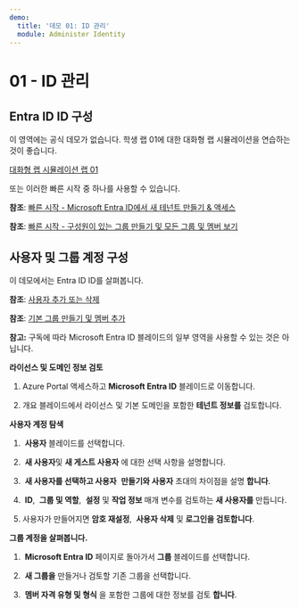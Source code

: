 ```yaml
---
demo:
  title: '데모 01: ID 관리'
  module: Administer Identity
---
```


# 01 - ID 관리

## Entra ID ID 구성

이 영역에는 공식 데모가 없습니다.  학생 랩 01에 대한 대화형 랩 시뮬레이션을 연습하는 것이 좋습니다. 

[대화형 랩 시뮬레이션 랩 01](https://mslabs.cloudguides.com/guides/AZ-104%20Exam%20Guide%20-%20Microsoft%20Azure%20Administrator%20Exercise%201)

또는 이러한 빠른 시작 중 하나를 사용할 수 있습니다. 

**참조**: [빠른 시작 - Microsoft Entra ID에서 새 테넌트 만들기 & 액세스](https://docs.microsoft.com/azure/active-directory/fundamentals/active-directory-access-create-new-tenant)

**참조**: [빠른 시작 - 구성원이 있는 그룹 만들기 및 모든 그룹 및 멤버 보기](https://docs.microsoft.com/azure/active-directory/fundamentals/active-directory-groups-view-azure-portal)

## 사용자 및 그룹 계정 구성

이 데모에서는 Entra ID ID를 살펴봅니다.

**참조**: [사용자 추가 또는 삭제](https://docs.microsoft.com/azure/active-directory/fundamentals/add-users-azure-active-directory)

**참조**: [기본 그룹 만들기 및 멤버 추가](https://docs.microsoft.com/azure/active-directory/fundamentals/active-directory-groups-create-azure-portal#create-a-basic-group-and-add-members)

**참고:** 구독에 따라 Microsoft Entra ID 블레이드의 일부 영역을 사용할 수 있는 것은 아닙니다. 

**라이선스 및 도메인 정보 검토**

1.  Azure Portal 액세스하고 **Microsoft Entra ID** 블레이드로 이동합니다.

2.  개요 블레이드에서 라이선스 및 기본 도메인을 포함한 **테넌트 정보를** 검토합니다.

**사용자 계정 탐색**

1.   **사용자** 블레이드를 선택합니다.

2.   **새 사용자**및 **새 게스트 사용자** 에 대한 선택 사항을 설명합니다.

3.   **새 사용자를 선택하고 사용자**  **만들기와 사용자** 초대의 차이점을 설명 **합니다**.

4.   **ID**,  **그룹 및 역할**,  **설정** 및 **작업 정보** 매개 변수를 검토하는 **새 사용자를** 만듭니다.

5.  사용자가 만들어지면 **암호 재설정**,  **사용자 삭제** 및 **로그인을 검토합니다**.

**그룹 계정을 살펴봅니다.**

1.   **Microsoft Entra ID** 페이지로 돌아가서 **그룹** 블레이드를 선택합니다.

2.   **새 그룹을** 만들거나 검토할 기존 그룹을 선택합니다.

3.   **멤버 자격 유형 및 형식** 을 포함한 그룹에 대한 정보를 검토 **합니다**.
